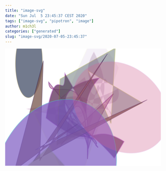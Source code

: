 ```yaml
---
title: "image-svg"
date: "Sun Jul  5 23:45:37 CEST 2020"
tags: ["image-svg", "pipotron", "image"]
author: m1ch3l
categories: ["generated"]
slug: "image-svg/2020-07-05-23:45:37"
---
```


![](image.svg)
